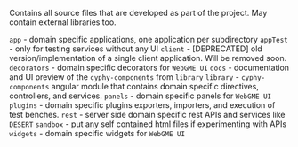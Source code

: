 Contains all source files that are developed as part of the project. May contain external libraries too.

`app` - domain specific applications, one application per subdirectory
`appTest` - only for testing services without any UI
`client` - [DEPRECATED] old version/implementation of a single client application. Will be removed soon.
`decorators` - domain specific decorators for `WebGME UI`
`docs` - documentation and UI preview of the `cyphy-components` from `library`
`library` - `cyphy-components` angular module that contains domain specific directives, controllers, and services.
`panels` - domain specific panels for `WebGME UI`
`plugins` - domain specific plugins exporters, importers, and execution of test benches.
`rest` - server side domain specific rest APIs and services like `DESERT`
`sandbox` - put any self contained html files if experimenting with APIs
`widgets` - domain specific widgets for `WebGME UI`
